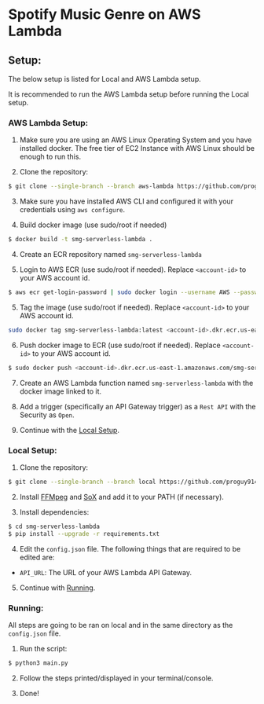 # Spotify Music Genre on AWS Lambda

## Setup:
The below setup is listed for Local and AWS Lambda setup.

It is recommended to run the AWS Lambda setup before running the Local setup.

### AWS Lambda Setup:
1. Make sure you are using an AWS Linux Operating System and you have installed docker. The free tier of EC2 Instance with AWS Linux should be enough to run this.

2. Clone the repository:
```bash
$ git clone --single-branch --branch aws-lambda https://github.com/proguy914629bot/smg-serverless-lambda
```

3. Make sure you have installed AWS CLI and configured it with your credentials using `aws configure`.

3. Build docker image (use sudo/root if needed)
```bash
$ docker build -t smg-serverless-lambda .
```

4. Create an ECR repository named `smg-serverless-lambda`

4. Login to AWS ECR (use sudo/root if needed). Replace `<account-id>` to your AWS account id.
```bash
$ aws ecr get-login-password | sudo docker login --username AWS --password-stdin <account-id>.dkr.ecr.us-east-1.amazonaws.com
```

5. Tag the image (use sudo/root if needed). Replace `<account-id>` to your AWS account id.
```bash
sudo docker tag smg-serverless-lambda:latest <account-id>.dkr.ecr.us-east-1.amazonaws.com/smg-serverless-lambda:latest
```

6. Push docker image to ECR (use sudo/root if needed). Replace `<account-id>` to your AWS account id.
```bash
$ sudo docker push <account-id>.dkr.ecr.us-east-1.amazonaws.com/smg-serverless-lambda:latest
```

7. Create an AWS Lambda function named `smg-serverless-lambda` with the docker image linked to it.

8. Add a trigger (specifically an API Gateway trigger) as a `Rest API` with the Security as `Open`.

9. Continue with the [Local Setup](#local-setup).

### Local Setup:
1. Clone the repository:
```bash 
$ git clone --single-branch --branch local https://github.com/proguy914629bot/smg-serverless-lambda
```

2. Install [FFMpeg](https://ffmpeg.org/download.html) and [SoX](http://sox.sourceforge.net/) and add it to your PATH (if necessary).

3. Install dependencies:
```bash
$ cd smg-serverless-lambda
$ pip install --upgrade -r requirements.txt
```

4. Edit the `config.json` file. The following things that are required to be edited are:
- `API_URL`: The URL of your AWS Lambda API Gateway.

5. Continue with [Running](#running).

### Running:
All steps are going to be ran on local and in the same directory as the `config.json` file.

1. Run the script:
```bash
$ python3 main.py
```

2. Follow the steps printed/displayed in your terminal/console.

3. Done!